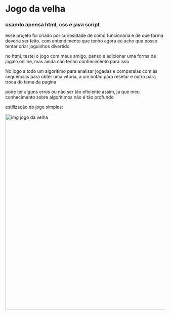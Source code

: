 <h1>Jogo da velha</h1>
<h3>usando apensa html, css e java script</h3>
<p>esse projeto foi criado por curiosidade de como funcionaria e de que forma deveria ser feito. com entendimento que tenho agora eu acho que posso tentar criar joguinhos divertido</p>
<p>no html, testei o jogo com meus amigo, penso e adicionar uma forma de jogalo online, mas ainda não tenho conhecimento para isso</p>

<p>No jogo a todo um algoritimo para analisar jogadas e comparalas com as sequencias para obter uma vitoria, a um botão para resetar e outro para troca do tema da pagina</p>
<p>pode ter alguns erros ou não ser tão eficiente assim, ja que meu conhecimento sobre algoritimos não é tão profundo</p>

<p>estilização do jogo simples:</p>
<img width="1316" height="620" alt="img jogo da velha" src="https://github.com/user-attachments/assets/78e5286c-2c88-4457-b82a-e56d1cb415b2" />

